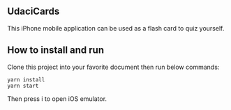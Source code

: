 ## UdaciCards

This iPhone mobile application can be used as a flash card to quiz yourself.

## How to install and run

Clone this project into your favorite document then run below commands:

```
yarn install
yarn start
```

Then press i to open iOS emulator.